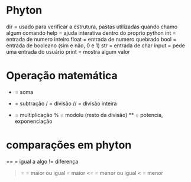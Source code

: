 # Phyton

dir = usado para verificar a estrutura, pastas utilizadas quando chamo algum comando
help = ajuda interativa dentro do proprio python
int = entrada de numero inteiro
float = entrada de numero quebrado
bool = entrada de booleano (sim e não, 0 e 1)
str = entrada de char
input = pede uma entrada do usuário
print = mostra algum valor

# Operação matemática
+ = soma
- = subtração
/ = divisão
// = divisão inteira
* = multiplicação
% = modolu (resto da divisão)
** = potencia, exponenciação

# comparações em phyton
== = igual a algo
!= diferença
>= = maior ou igual
> = maior
<= = menor ou igual
< = menor
